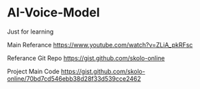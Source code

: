 # AI-Voice-Model
Just for learning

Main Referance 
https://www.youtube.com/watch?v=ZLiA_pkRFsc

Referance Git Repo 
https://gist.github.com/skolo-online

Project Main Code 
https://gist.github.com/skolo-online/70bd7cd546ebb38d28f33d539cce2462
